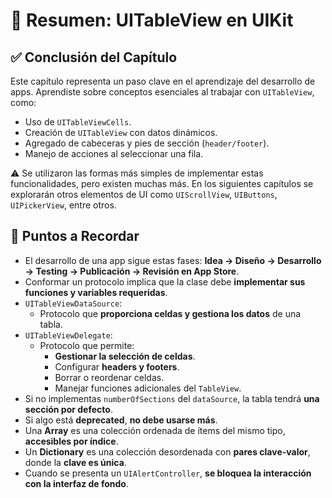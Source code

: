 
# 📘 Resumen: UITableView en UIKit

## ✅ Conclusión del Capítulo

Este capítulo representa un paso clave en el aprendizaje del desarrollo de apps. Aprendiste sobre conceptos esenciales al trabajar con `UITableView`, como:

- Uso de `UITableViewCells`.
- Creación de `UITableView` con datos dinámicos.
- Agregado de cabeceras y pies de sección (`header/footer`).
- Manejo de acciones al seleccionar una fila.

⚠️ Se utilizaron las formas más simples de implementar estas funcionalidades, pero existen muchas más. En los siguientes capítulos se explorarán otros elementos de UI como `UIScrollView`, `UIButtons`, `UIPickerView`, entre otros.

## 🧠 Puntos a Recordar

- El desarrollo de una app sigue estas fases: **Idea → Diseño → Desarrollo → Testing → Publicación → Revisión en App Store**.
- Conformar un protocolo implica que la clase debe **implementar sus funciones y variables requeridas**.
- `UITableViewDataSource`:
  - Protocolo que **proporciona celdas y gestiona los datos** de una tabla.
- `UITableViewDelegate`:
  - Protocolo que permite:
    - **Gestionar la selección de celdas**.
    - Configurar **headers y footers**.
    - Borrar o reordenar celdas.
    - Manejar funciones adicionales del `TableView`.
- Si no implementas `numberOfSections` del `dataSource`, la tabla tendrá **una sección por defecto**.
- Si algo está **deprecated**, **no debe usarse más**.
- Una **Array** es una colección ordenada de ítems del mismo tipo, **accesibles por índice**.
- Un **Dictionary** es una colección desordenada con **pares clave-valor**, donde la **clave es única**.
- Cuando se presenta un `UIAlertController`, **se bloquea la interacción con la interfaz de fondo**.
